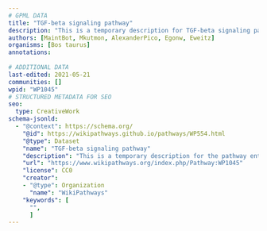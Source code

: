 ```yaml
---
# GPML DATA
title: "TGF-beta signaling pathway"
description: "This is a temporary description for TGF-beta signaling pathway"
authors: [MaintBot, Mkutmon, AlexanderPico, Egonw, Eweitz]
organisms: [Bos taurus]
annotations:
  
# ADDITIONAL DATA
last-edited: 2021-05-21
communities: []
wpid: "WP1045"
# STRUCTURED METADATA FOR SEO
seo:
  type: CreativeWork
schema-jsonld:
  - "@context": https://schema.org/
    "@id": https://wikipathways.github.io/pathways/WP554.html
    "@type": Dataset
    "name": "TGF-beta signaling pathway"
    "description": "This is a temporary description for the pathway entitled: TGF-beta signaling pathway"
    "url": "https://www.wikipathways.org/index.php/Pathway:WP1045"
    "license": CC0
    "creator":
    - "@type": Organization
      "name": "WikiPathways"
    "keywords": [
      "",
      ]
---
```

